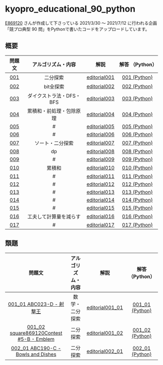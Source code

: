 # kyopro_educational_90_python
[E869120](https://github.com/E869120) さんが作成して下さっている 2021/3/30 ～ 2021/7/12 に行われる企画「競プロ典型 90 問」をPythonで書いたコードをアップロードしています。 

## 概要
|問題文|アルゴリズム・内容|解説|解答 （Python）|
|:--:|:--:|:--:|:--:|
|[001](https://github.com/E869120/kyopro_educational_90/blob/main/problem/001.jpg)|二分探索|[editorial001](https://github.com/E869120/kyopro_educational_90/blob/main/editorial/001.jpg)|[001 (Python)](https://github.com/ryusuke920/kyopro_educational_90_python/blob/main/solve_python/001.py)|
|[002](https://github.com/E869120/kyopro_educational_90/blob/main/problem/002.jpg)|bit全探索|[editorial002](https://github.com/E869120/kyopro_educational_90/blob/main/editorial/002.jpg)|[002 (Python)](https://github.com/ryusuke920/kyopro_educational_90_python/blob/main/solve_python/002.py)|
|[003](https://github.com/E869120/kyopro_educational_90/blob/main/problem/003.jpg)|ダイクストラ法・DFS・BFS|[editorial003](https://github.com/E869120/kyopro_educational_90/blob/main/editorial/003.jpg)|[003 (Python)](https://github.com/ryusuke920/kyopro_educational_90_python/blob/main/solve_python/003.py)|
|[004](https://github.com/E869120/kyopro_educational_90/blob/main/problem/004.jpg)|累積和・前処理・包除原理|[editorial004](https://github.com/E869120/kyopro_educational_90/blob/main/editorial/004.jpg)|[004 (Python)](https://github.com/ryusuke920/kyopro_educational_90_python/blob/main/solve_python/004.py)|
|[005](https://github.com/E869120/kyopro_educational_90/blob/main/problem/005.jpg)|#|[editorial005](https://github.com/E869120/kyopro_educational_90/blob/main/editorial/005.jpg)|[005 (Python)](https://github.com/ryusuke920/kyopro_educational_90_python/blob/main/solve_python/005.py)|
|[006](https://github.com/E869120/kyopro_educational_90/blob/main/problem/006.jpg)|#|[editorial006](https://github.com/E869120/kyopro_educational_90/blob/main/editorial/006.jpg)|[006 (Python)](https://github.com/ryusuke920/kyopro_educational_90_python/blob/main/solve_python/006.py)|
|[007](https://github.com/E869120/kyopro_educational_90/blob/main/problem/007.jpg)|ソート・二分探索|[editorial007](https://github.com/E869120/kyopro_educational_90/blob/main/editorial/007.jpg)|[007 (Python)](https://github.com/ryusuke920/kyopro_educational_90_python/blob/main/solve_python/007.py)|
|[008](https://github.com/E869120/kyopro_educational_90/blob/main/problem/008.jpg)|dp|[editorial008](https://github.com/E869120/kyopro_educational_90/blob/main/editorial/008.jpg)|[008 (Python)](https://github.com/ryusuke920/kyopro_educational_90_python/blob/main/solve_python/008.py)|
|[009](https://github.com/E869120/kyopro_educational_90/blob/main/problem/009.jpg)|#|[editorial009](https://github.com/E869120/kyopro_educational_90/blob/main/editorial/009.jpg)|[009 (Python)](https://github.com/ryusuke920/kyopro_educational_90_python/blob/main/solve_python/009.py)|
|[010](https://github.com/E869120/kyopro_educational_90/blob/main/problem/010.jpg)|累積和|[editorial010](https://github.com/E869120/kyopro_educational_90/blob/main/editorial/010.jpg)|[010 (Python)](https://github.com/ryusuke920/kyopro_educational_90_python/blob/main/solve_python/010.py)|
|[011](https://github.com/E869120/kyopro_educational_90/blob/main/problem/011.jpg)|#|[editorial011](https://github.com/E869120/kyopro_educational_90/blob/main/editorial/011.jpg)|[011 (Python)](https://github.com/ryusuke920/kyopro_educational_90_python/blob/main/solve_python/011.py)|
|[012](https://github.com/E869120/kyopro_educational_90/blob/main/problem/012.jpg)|#|[editorial012](https://github.com/E869120/kyopro_educational_90/blob/main/editorial/012.jpg)|[012 (Python)](https://github.com/ryusuke920/kyopro_educational_90_python/blob/main/solve_python/012.py)|
|[013](https://github.com/E869120/kyopro_educational_90/blob/main/problem/013.jpg)|#|[editorial013](https://github.com/E869120/kyopro_educational_90/blob/main/editorial/013.jpg)|[013 (Python)](https://github.com/ryusuke920/kyopro_educational_90_python/blob/main/solve_python/013.py)|
|[014](https://github.com/E869120/kyopro_educational_90/blob/main/problem/014.jpg)|#|[editorial014](https://github.com/E869120/kyopro_educational_90/blob/main/editorial/014.jpg)|[014 (Python)](https://github.com/ryusuke920/kyopro_educational_90_python/blob/main/solve_python/014.py)|
|[015](https://github.com/E869120/kyopro_educational_90/blob/main/problem/014.jpg)|#|[editorial015](https://github.com/E869120/kyopro_educational_90/blob/main/editorial/015.jpg)|[015 (Python)](https://github.com/ryusuke920/kyopro_educational_90_python/blob/main/solve_python/015.py)|
|[016](https://github.com/E869120/kyopro_educational_90/blob/main/problem/016.jpg)|工夫して計算量を減らす|[editorial016](https://github.com/E869120/kyopro_educational_90/blob/main/editorial/016.jpg)|[016 (Python)](https://github.com/ryusuke920/kyopro_educational_90_python/blob/main/solve_python/016.py)|
|[017](https://github.com/E869120/kyopro_educational_90/blob/main/problem/017.jpg)|#|[editorial017](https://github.com/E869120/kyopro_educational_90/blob/main/editorial/017.jpg)|[017 (Python)](https://github.com/ryusuke920/kyopro_educational_90_python/blob/main/solve_python/017.py)|

## 類題
|問題文|アルゴリズム・内容|解説|解答 （Python）|
|:--:|:--:|:--:|:--:|
|[001_01 ABC023-D - 射撃王](https://atcoder.jp/contests/abc023/tasks/abc023_d)|数学・二分探索|[editorial001_01](https://www.slideshare.net/chokudai/abc023)|[001_01 (Python)](https://github.com/ryusuke920/kyopro_educational_90_python/blob/main/SimilarProblem/001_01.py)|
|[001_02 square869120Contest #5-B - Emblem](https://atcoder.jp/contests/s8pc-5/tasks/s8pc_5_b)|二分探索|[editorial001_02](https://img.atcoder.jp/s8pc-5/editorial.pdf)|[001_02 (Python)](https://github.com/ryusuke920/kyopro_educational_90_python/blob/main/SimilarProblem/001_02.py)|
|[002_01 ABC190-C - Bowls and Dishes](https://atcoder.jp/contests/abc190/tasks/abc190_c)|二分探索|[editorial002_01](https://atcoder.jp/contests/abc190/editorial/626)|[002_01 (Python)](https://github.com/ryusuke920/kyopro_educational_90_python/blob/main/SimilarProblem/002_01.py)|
